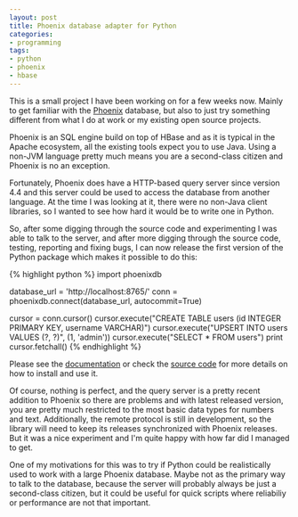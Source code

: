 ```yaml
---
layout: post
title: Phoenix database adapter for Python
categories:
- programming
tags:
- python
- phoenix
- hbase
---
```


This is a small project I have been working on for a few weeks now. Mainly to get
familiar with the [Phoenix](http://phoenix.apache.org/) database, but also to just try
something different from what I do at work or my existing open source projects.

Phoenix is an SQL engine build on top of HBase and as it is typical in the Apache ecosystem,
all the existing tools expect you to use Java. Using a non-JVM language pretty much means you
are a second-class citizen and Phoenix is no an exception.

Fortunately, Phoenix does have a HTTP-based query server since version 4.4 and this server
could be used to access the database from another language. At the time I was looking at it,
there were no non-Java client libraries, so I wanted to see how hard it would be to write
one in Python.

So, after some digging through the source code and experimenting I was able to talk to the
server, and after more digging through the source code, testing, reporting and fixing bugs,
I can now release the first version of the Python package which makes it possible to do this:

{% highlight python %}
import phoenixdb

database_url = 'http://localhost:8765/'
conn = phoenixdb.connect(database_url, autocommit=True)

cursor = conn.cursor()
cursor.execute("CREATE TABLE users (id INTEGER PRIMARY KEY, username VARCHAR)")
cursor.execute("UPSERT INTO users VALUES (?, ?)", (1, 'admin'))
cursor.execute("SELECT * FROM users")
print cursor.fetchall()
{% endhighlight %}

Please see the [documentation](https://pythonhosted.org/phoenixdb/) or check the [source code](https://bitbucket.org/lalinsky/python-phoenixdb) for more details on how to install and use it.

Of course, nothing is perfect, and the query server is a pretty recent addition to Phoenix so there are problems
and with latest released version, you are pretty much restricted to the most basic data types for
numbers and text. Additionally, the remote protocol is still in development, so the library will need to keep
its releases synchronized with Phoenix releases. But it was a nice experiment and I'm quite happy with how far
did I managed to get.

One of my motivations for this was to try if Python could be realistically used to work with a large Phoenix database.
Maybe not as the primary way to talk to the database, because the server will probably always be just a second-class citizen,
but it could be useful for quick scripts where reliabiliy or performance are not that important.
